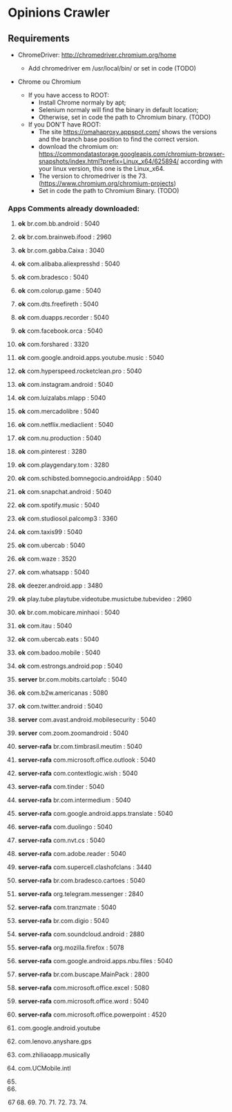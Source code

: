 # Opinions Crawler

## Requirements
- ChromeDriver: http://chromedriver.chromium.org/home
  - Add chromedriver em /usr/local/bin/ or set in code (TODO)

- Chrome ou Chromium
  - If you have access to ROOT:
    - Install Chrome normaly by apt;
    - Selenium normaly will find the binary in default location;
    - Otherwise, set in code the path to Chromium binary. (TODO)
  - If you DON'T have ROOT:
    - The site https://omahaproxy.appspot.com/ shows the versions and the branch base position to find the correct version.
    - download the chromium on: https://commondatastorage.googleapis.com/chromium-browser-snapshots/index.html?prefix=Linux_x64/625894/ according with your linux version, this one is the Linux_x64.
    - The version to chromedriver is the 73. (https://www.chromium.org/chromium-projects)
    - Set in code the path to Chromium Binary. (TODO)

### Apps Comments already downloaded:

1. **ok** br.com.bb.android : 5040
2. **ok** br.com.brainweb.ifood : 2960
3. **ok** br.com.gabba.Caixa : 3040
4. **ok** com.alibaba.aliexpresshd : 5040
5. **ok** com.bradesco : 5040
6. **ok** com.colorup.game : 5040
7. **ok** com.dts.freefireth : 5040
8. **ok** com.duapps.recorder : 5040
9. **ok** com.facebook.orca : 5040
10. **ok** com.forshared : 3320
11. **ok** com.google.android.apps.youtube.music : 5040
12. **ok** com.hyperspeed.rocketclean.pro : 5040
13. **ok** com.instagram.android : 5040
14. **ok** com.luizalabs.mlapp : 5040
15. **ok** com.mercadolibre : 5040
16. **ok** com.netflix.mediaclient : 5040
17. **ok** com.nu.production : 5040
18. **ok** com.pinterest : 3280
19. **ok** com.playgendary.tom : 3280
20. **ok** com.schibsted.bomnegocio.androidApp : 5040
21. **ok** com.snapchat.android : 5040
22. **ok** com.spotify.music : 5040
23. **ok** com.studiosol.palcomp3 : 3360
24. **ok** com.taxis99 : 5040
25. **ok** com.ubercab : 5040
26. **ok** com.waze : 3520
27. **ok** com.whatsapp : 5040
28. **ok** deezer.android.app : 3480
29. **ok** play.tube.playtube.videotube.musictube.tubevideo : 2960
30. **ok** br.com.mobicare.minhaoi : 5040
31. **ok** com.itau : 5040
32. **ok** com.ubercab.eats : 5040
33. **ok** com.badoo.mobile : 5040
34. **ok** com.estrongs.android.pop : 5040
35. **server** br.com.mobits.cartolafc : 5040
36. **ok** com.b2w.americanas : 5080
37. **ok** com.twitter.android : 5040
38. **server** com.avast.android.mobilesecurity : 5040
39. **server** com.zoom.zoomandroid : 5040
40. **server-rafa** br.com.timbrasil.meutim : 5040
41. **server-rafa** com.microsoft.office.outlook : 5040
42. **server-rafa** com.contextlogic.wish : 5040
43. **server-rafa** com.tinder : 5040
44. **server-rafa** br.com.intermedium : 5040
45. **server-rafa** com.google.android.apps.translate : 5040
46. **server-rafa** com.duolingo : 5040
47. **server-rafa** com.nvt.cs : 5040
48. **server-rafa** com.adobe.reader : 5040
49. **server-rafa** com.supercell.clashofclans : 3440
50. **server-rafa** br.com.bradesco.cartoes : 5040
51. **server-rafa** org.telegram.messenger : 2840
52. **server-rafa** com.tranzmate : 5040
53. **server-rafa** br.com.digio : 5040
54. **server-rafa** com.soundcloud.android : 2880
55. **server-rafa** org.mozilla.firefox : 5078
56. **server-rafa** com.google.android.apps.nbu.files : 5040
57. **server-rafa** br.com.buscape.MainPack : 2800
58. **server-rafa** com.microsoft.office.excel : 5080
59. **server-rafa** com.microsoft.office.word : 5040
60. **server-rafa** com.microsoft.office.powerpoint : 4520

61. com.google.android.youtube
62. com.lenovo.anyshare.gps
63. com.zhiliaoapp.musically
64. com.UCMobile.intl
65. 
66.
67
68.
69.
70.
71.
72.
73.
74.
